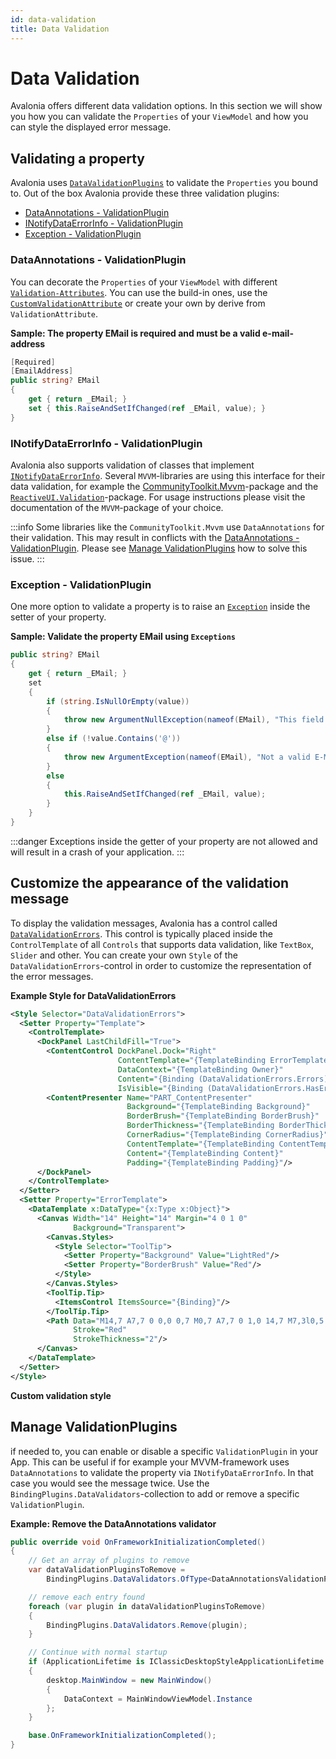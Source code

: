 ```yaml
---
id: data-validation
title: Data Validation
---
```


# Data Validation

Avalonia offers different data validation options. In this section we will show you how you can validate the `Properties` of your `ViewModel` and how you can style the displayed error message.

## Validating a property

Avalonia uses [`DataValidationPlugins`](https://api-docs.avaloniaui.net/docs/T_Avalonia_Data_Core_Plugins_IDataValidationPlugin) to validate the `Properties` you bound to. Out of the box Avalonia provide these three validation plugins:

* [DataAnnotations - ValidationPlugin](data-validation.md#dataannotations---validationplugin)
* [INotifyDataErrorInfo - ValidationPlugin](data-validation.md#inotifydataerrorinfo---validationplugin)
* [Exception - ValidationPlugin](data-validation.md#exception---validationplugin)

### DataAnnotations - ValidationPlugin

You can decorate the `Properties` of your `ViewModel` with different [`Validation-Attributes`](https://learn.microsoft.com/en-us/dotnet/api/system.componentmodel.dataannotations.validationattribute). You can use the build-in ones, use the [`CustomValidationAttribute`](https://learn.microsoft.com/en-us/dotnet/api/system.componentmodel.dataannotations.customvalidationattribute) or create your own by derive from `ValidationAttribute`.

**Sample: The property EMail is required and must be a valid e-mail-address**

```cs
[Required]
[EmailAddress]
public string? EMail
{
    get { return _EMail; }
    set { this.RaiseAndSetIfChanged(ref _EMail, value); }
}
```

### INotifyDataErrorInfo - ValidationPlugin

Avalonia also supports validation of classes that implement [`INotifyDataErrorInfo`](https://learn.microsoft.com/en-us/dotnet/api/system.componentmodel.inotifydataerrorinfo). Several `MVVM`-libraries are using this interface for their data validation, for example the [CommunityToolkit.Mvvm](https://learn.microsoft.com/en-us/windows/communitytoolkit/mvvm/observablevalidator)-package and the [`ReactiveUI.Validation`](https://github.com/reactiveui/ReactiveUI.Validation#inotifydataerrorinfo-support)-package. For usage instructions please visit the documentation of the `MVVM`-package of your choice.

:::info
Some libraries like the `CommunityToolkit.Mvvm` use `DataAnnotations` for their validation. This may result in conflicts with the [DataAnnotations - ValidationPlugin](data-validation.md#dataannotations---validationplugin). Please see [Manage ValidationPlugins](data-validation.md#manage-validationplugins) how to solve this issue.
:::

### Exception - ValidationPlugin

One more option to validate a property is to raise an [`Exception`](https://learn.microsoft.com/en-us/dotnet/csharp/fundamentals/exceptions/creating-and-throwing-exceptions) inside the setter of your property.

**Sample: Validate the property EMail using `Exceptions`**

```cs
public string? EMail
{
    get { return _EMail; }
    set 
    {
        if (string.IsNullOrEmpty(value))
        {
            throw new ArgumentNullException(nameof(EMail), "This field is required");
        }
        else if (!value.Contains('@'))
        {
            throw new ArgumentException(nameof(EMail), "Not a valid E-Mail-Address");
        }
        else
        { 
            this.RaiseAndSetIfChanged(ref _EMail, value); 
        } 
    }
}
```

:::danger
Exceptions inside the getter of your property are not allowed and will result in a crash of your application.
:::

## Customize the appearance of the validation message

To display the validation messages, Avalonia has a control called [`DataValidationErrors`](http://reference.avaloniaui.net/api/Avalonia.Controls/DataValidationErrors/). This control is typically placed inside the `ControlTemplate` of all `Controls` that supports data validation, like `TextBox`, `Slider` and other. You can create your own `Style` of the `DataValidationErrors`-control in order to customize the representation of the error messages.

**Example Style for DataValidationErrors**

```xml
<Style Selector="DataValidationErrors">
  <Setter Property="Template">
    <ControlTemplate>
      <DockPanel LastChildFill="True">
        <ContentControl DockPanel.Dock="Right"
                        ContentTemplate="{TemplateBinding ErrorTemplate}"
                        DataContext="{TemplateBinding Owner}"
                        Content="{Binding (DataValidationErrors.Errors)}"
                        IsVisible="{Binding (DataValidationErrors.HasErrors)}"/>
        <ContentPresenter Name="PART_ContentPresenter"
                          Background="{TemplateBinding Background}"
                          BorderBrush="{TemplateBinding BorderBrush}"
                          BorderThickness="{TemplateBinding BorderThickness}"
                          CornerRadius="{TemplateBinding CornerRadius}"
                          ContentTemplate="{TemplateBinding ContentTemplate}"
                          Content="{TemplateBinding Content}"
                          Padding="{TemplateBinding Padding}"/>
      </DockPanel>
    </ControlTemplate>
  </Setter>
  <Setter Property="ErrorTemplate">
    <DataTemplate x:DataType="{x:Type x:Object}">
      <Canvas Width="14" Height="14" Margin="4 0 1 0" 
              Background="Transparent">
        <Canvas.Styles>
          <Style Selector="ToolTip">
            <Setter Property="Background" Value="LightRed"/>
            <Setter Property="BorderBrush" Value="Red"/>
          </Style>
        </Canvas.Styles>
        <ToolTip.Tip>
          <ItemsControl ItemsSource="{Binding}"/>
        </ToolTip.Tip>
        <Path Data="M14,7 A7,7 0 0,0 0,7 M0,7 A7,7 0 1,0 14,7 M7,3l0,5 M7,9l0,2" 
              Stroke="Red" 
              StrokeThickness="2"/>
      </Canvas>
    </DataTemplate>
  </Setter>
</Style>
```

<!-- ![custom validation style](broken-reference) -->

**Custom validation style**

## Manage ValidationPlugins

if needed to, you can enable or disable a specific `ValidationPlugin` in your App. This can be useful if for example your MVVM-framework uses `DataAnnotations` to validate the property via `INotifyDataErrorInfo`. In that case you would see the message twice. Use the `BindingPlugins.DataValidators`-collection to add or remove a specific `ValidationPlugin`.

**Example: Remove the DataAnnotations validator**

```cs
public override void OnFrameworkInitializationCompleted()
{
    // Get an array of plugins to remove
    var dataValidationPluginsToRemove =
        BindingPlugins.DataValidators.OfType<DataAnnotationsValidationPlugin>().ToArray();

    // remove each entry found
    foreach (var plugin in dataValidationPluginsToRemove)
    {
        BindingPlugins.DataValidators.Remove(plugin);
    }

    // Continue with normal startup
    if (ApplicationLifetime is IClassicDesktopStyleApplicationLifetime desktop)
    {
        desktop.MainWindow = new MainWindow()
        {
            DataContext = MainWindowViewModel.Instance
        };
    }

    base.OnFrameworkInitializationCompleted();
}
```
